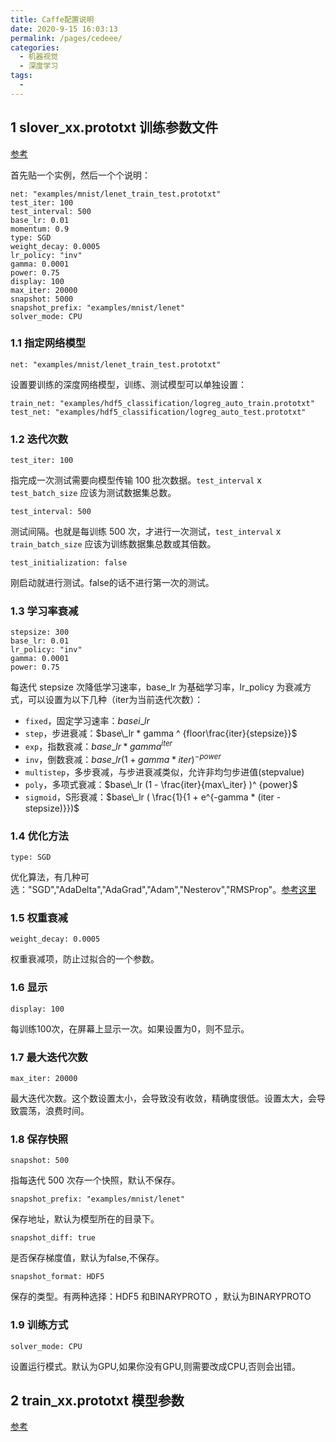 ```yaml
---
title: Caffe配置说明
date: 2020-9-15 16:03:13
permalink: /pages/cedeee/
categories: 
  - 机器视觉
  - 深度学习
tags: 
  - 
---
```



## 1 slover_xx.prototxt 训练参数文件

[参考](https://www.cnblogs.com/MY0213/p/9560642.html)

首先贴一个实例，然后一个个说明：

```shell
net: "examples/mnist/lenet_train_test.prototxt"
test_iter: 100
test_interval: 500
base_lr: 0.01
momentum: 0.9
type: SGD
weight_decay: 0.0005
lr_policy: "inv"
gamma: 0.0001
power: 0.75
display: 100
max_iter: 20000
snapshot: 5000
snapshot_prefix: "examples/mnist/lenet"
solver_mode: CPU
```

### 1.1 指定网络模型
```shell
net: "examples/mnist/lenet_train_test.prototxt"
```
设置要训练的深度网络模型，训练、测试模型可以单独设置：
```shell
train_net: "examples/hdf5_classification/logreg_auto_train.prototxt"
test_net: "examples/hdf5_classification/logreg_auto_test.prototxt"
```

### 1.2 迭代次数
```shell
test_iter: 100
```
指完成一次测试需要向模型传输 100 批次数据。`test_interval` x `test_batch_size` 应该为测试数据集总数。
  
```shell
test_interval: 500
```
测试间隔。也就是每训练 500 次，才进行一次测试，`test_interval` x `train_batch_size` 应该为训练数据集总数或其倍数。

```shell
test_initialization: false
```
刚启动就进行测试。false的话不进行第一次的测试。

### 1.3 学习率衰减

```shell
stepsize: 300
base_lr: 0.01
lr_policy: "inv"
gamma: 0.0001
power: 0.75
```
每迭代 stepsize 次降低学习速率，base_lr 为基础学习率，lr_policy 为衰减方式，可以设置为以下几种（iter为当前迭代次数）：


- `fixed`，固定学习速率：$basei\_lr$
- `step`，步进衰减：$base\_lr * gamma ^ {floor\frac{iter}{stepsize}}$
- `exp`，指数衰减：$base\_lr * gamma ^ {iter}$
- `inv`，倒数衰减：$base\_lr (1 + gamma * iter) ^ {- power}$
- `multistep`，多步衰减，与步进衰减类似，允许非均匀步进值(stepvalue)
- `poly`，多项式衰减：$base\_lr (1 - \frac{iter}{max\_iter} )^ {power}$
- `sigmoid`，S形衰减：$base\_lr ( \frac{1}{1 + e^{-gamma * (iter - stepsize)}})$

### 1.4 优化方法
```shell
type: SGD
```

优化算法，有几种可选："SGD","AdaDelta","AdaGrad","Adam","Nesterov","RMSProp"。[参考这里](https://www.cnblogs.com/guoyaohua/p/8542554.html)

### 1.5 权重衰减
```shell
weight_decay: 0.0005
```
权重衰减项，防止过拟合的一个参数。

### 1.6 显示
```shell
display: 100
```
每训练100次，在屏幕上显示一次。如果设置为0，则不显示。

### 1.7 最大迭代次数
```shell
max_iter: 20000
```
最大迭代次数。这个数设置太小，会导致没有收敛，精确度很低。设置太大，会导致震荡，浪费时间。

### 1.8 保存快照
```shell
snapshot: 500
```
指每迭代 500 次存一个快照，默认不保存。

```shell
snapshot_prefix: "examples/mnist/lenet"
````
保存地址，默认为模型所在的目录下。

```shell
snapshot_diff: true
```
是否保存梯度值，默认为false,不保存。

```shelll
snapshot_format: HDF5
```
保存的类型。有两种选择：HDF5 和BINARYPROTO ，默认为BINARYPROTO

### 1.9 训练方式
```shell
solver_mode: CPU
```
设置运行模式。默认为GPU,如果你没有GPU,则需要改成CPU,否则会出错。


## 2 train_xx.prototxt 模型参数

[参考](https://www.cnblogs.com/sddai/p/10200419.html)
